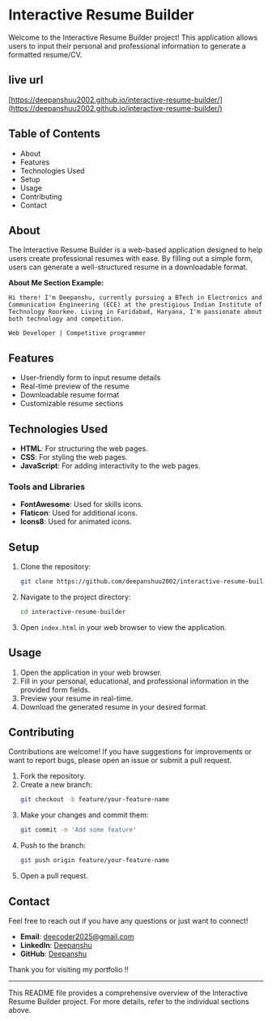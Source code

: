 # Interactive Resume Builder

Welcome to the Interactive Resume Builder project! This application allows users to input their personal and professional information to generate a formatted resume/CV.

## live url 
[https://deepanshuu2002.github.io/interactive-resume-builder/](https://deepanshuu2002.github.io/interactive-resume-builder/)

## Table of Contents

- About
- Features
- Technologies Used
- Setup
- Usage
- Contributing
- Contact

## About

The Interactive Resume Builder is a web-based application designed to help users create professional resumes with ease. By filling out a simple form, users can generate a well-structured resume in a downloadable format.

**About Me Section Example:**
```text
Hi there! I'm Deepanshu, currently pursuing a BTech in Electronics and Communication Engineering (ECE) at the prestigious Indian Institute of Technology Roorkee. Living in Faridabad, Haryana, I'm passionate about both technology and competition.

Web Developer | Competitive programmer
```

## Features

- User-friendly form to input resume details
- Real-time preview of the resume
- Downloadable resume format
- Customizable resume sections

## Technologies Used

- **HTML**: For structuring the web pages.
- **CSS**: For styling the web pages.
- **JavaScript**: For adding interactivity to the web pages.

### Tools and Libraries

- **FontAwesome**: Used for skills icons.
- **Flaticon**: Used for additional icons.
- **Icons8**: Used for animated icons.

## Setup

1. Clone the repository:
   ```bash
   git clone https://github.com/deepanshuu2002/interactive-resume-builder.git
   ```
2. Navigate to the project directory:
   ```bash
   cd interactive-resume-builder
   ```
3. Open `index.html` in your web browser to view the application.

## Usage

1. Open the application in your web browser.
2. Fill in your personal, educational, and professional information in the provided form fields.
3. Preview your resume in real-time.
4. Download the generated resume in your desired format.

## Contributing

Contributions are welcome! If you have suggestions for improvements or want to report bugs, please open an issue or submit a pull request.

1. Fork the repository.
2. Create a new branch:
   ```bash
   git checkout -b feature/your-feature-name
   ```
3. Make your changes and commit them:
   ```bash
   git commit -m 'Add some feature'
   ```
4. Push to the branch:
   ```bash
   git push origin feature/your-feature-name
   ```
5. Open a pull request.

## Contact

Feel free to reach out if you have any questions or just want to connect!

- **Email**: [deecoder2025@gmail.com](mailto:deecoder2025@gmail.com)
- **LinkedIn**: [Deepanshu](https://www.linkedin.com/in/deepanshu-ece-456239259?utm_source=share&utm_campaign=share_via&utm_content=profile&utm_medium=android_app)
- **GitHub**: [Deepanshu](https://github.com/deepanshuu2002)

Thank you for visiting my portfolio !!

---

This README file provides a comprehensive overview of the Interactive Resume Builder project. For more details, refer to the individual sections above.
